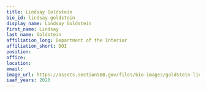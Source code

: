 ```yaml
---
title: Lindsay Goldstein
bio_id: lindsay-goldstein
display_name: Lindsay Goldstein
first_name: Lindsay
last_name: Goldstein
affiliation_long: Department of the Interior
affiliation_short: DOI
position: 
office: 
location: 
email: 
image_url: https://assets.section508.gov/files/bio-images/goldstein-lindsay.png
iaaf_years: 2020
---
```

